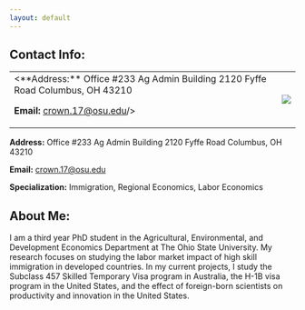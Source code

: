 ```yaml
---
layout: default
---
```

## Contact Info:
<table>
  <tr >
    <td align="left"><**Address:**
Office #233 Ag Admin Building
2120 Fyffe Road Columbus, OH 43210

**Email:** crown.17@osu.edu/></td>
    <td align="right"><img src="https://saucelabs.com/buildstatus/grunt-sauce"/></td>
  </tr>
</table>

**Address:**
Office #233 Ag Admin Building
2120 Fyffe Road Columbus, OH 43210

**Email:** crown.17@osu.edu

**Specialization:** Immigration, Regional Economics, Labor Economics

## About Me:
I am a third year PhD student in the Agricultural, Environmental, and Development Economics Department at The Ohio State University.  My research focuses on studying the labor market impact of high skill immigration in developed countries.  In my current projects, I study the Subclass 457 Skilled Temporary Visa program in Australia, the H-1B visa program in the United States, and the effect of foreign-born scientists on productivity and innovation in the United States.